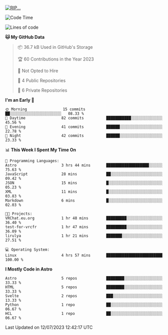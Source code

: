 <p align="left">
  <a href="https://lirulya.github.io" title="Lirulya's Website">
    <img src="https://lanyard.cnrad.dev/api/1114315217640362107?theme=dark&hideStatus=true" alt="RIP...">
  </a>
</p>

<!--START_SECTION:waka-->
![Code Time](http://img.shields.io/badge/Code%20Time-4%20hrs%2057%20mins-blue)

![Lines of code](https://img.shields.io/badge/From%20Hello%20World%20I%27ve%20Written-61.3%20thousand%20lines%20of%20code-blue)

**🐱 My GitHub Data** 

> 📦 36.7 kB Used in GitHub's Storage 
 > 
> 🏆 60 Contributions in the Year 2023
 > 
> 🚫 Not Opted to Hire
 > 
> 📜 4 Public Repositories 
 > 
> 🔑 6 Private Repositories 
 > 
**I'm an Early 🐤** 

```text
🌞 Morning                15 commits          ██░░░░░░░░░░░░░░░░░░░░░░░   08.33 % 
🌆 Daytime                82 commits          ███████████░░░░░░░░░░░░░░   45.56 % 
🌃 Evening                41 commits          ██████░░░░░░░░░░░░░░░░░░░   22.78 % 
🌙 Night                  42 commits          ██████░░░░░░░░░░░░░░░░░░░   23.33 % 
```


📊 **This Week I Spent My Time On** 

```text
💬 Programming Languages: 
Astro                    3 hrs 44 mins       ███████████████████░░░░░░   75.63 % 
JavaScript               28 mins             ██░░░░░░░░░░░░░░░░░░░░░░░   09.42 % 
JSON                     15 mins             █░░░░░░░░░░░░░░░░░░░░░░░░   05.23 % 
XML                      11 mins             █░░░░░░░░░░░░░░░░░░░░░░░░   03.83 % 
Markdown                 6 mins              █░░░░░░░░░░░░░░░░░░░░░░░░   02.03 % 

🐱‍💻 Projects: 
VRChat.eu.org            1 hr 48 mins        █████████░░░░░░░░░░░░░░░░   36.40 % 
test-for-vrcfr           1 hr 47 mins        █████████░░░░░░░░░░░░░░░░   36.09 % 
lirulya                  1 hr 21 mins        ███████░░░░░░░░░░░░░░░░░░   27.51 % 

💻 Operating System: 
Linux                    4 hrs 57 mins       █████████████████████████   100.00 % 
```

**I Mostly Code in Astro** 

```text
Astro                    5 repos             ████████░░░░░░░░░░░░░░░░░   33.33 % 
HTML                     5 repos             ████████░░░░░░░░░░░░░░░░░   33.33 % 
Svelte                   2 repos             ███░░░░░░░░░░░░░░░░░░░░░░   13.33 % 
Python                   1 repo              ██░░░░░░░░░░░░░░░░░░░░░░░   06.67 % 
HCL                      1 repo              ██░░░░░░░░░░░░░░░░░░░░░░░   06.67 % 
```




 Last Updated on 12/07/2023 12:42:17 UTC
<!--END_SECTION:waka-->
